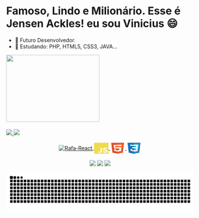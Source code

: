 <h1> Famoso, Lindo e Milionário. Esse é Jensen Ackles! eu sou Vinicius 😄</h1>

- 🔭 Futuro Desenvolvedor.
- 🌱 Estudando: PHP, HTML5, CSS3, JAVA...
 
<div>
   <img  width="250" height="180" src="https://64.media.tumblr.com/d3502f7a763d7764bbb4aa35a35d0392/tumblr_o64bqgiGWd1qc9dlro1_500.gifv"><br>
<br>
   <a href="https://github.com/vsmesquita">
   <img height="180em"  src="https://github-readme-stats.vercel.app/api?username=vsmesquita&show_icons=true&theme=dracula&include_all_commits=true&count_private=true"/>
   <img height="180em" src="https://github-readme-stats.vercel.app/api/top-langs/?username=vsmesquita&layout=compact&langs_count=7&theme=dracula"/>

 </div>

<div  align="center" style="display: inline_block"><br>
   <img align="center" alt="Rafa-React" height="30" width="40" src="https://www.php.net//images/logos/new-php-logo.svg">
   <img align="center" alt="Rafa-Js" height="30" width="40" src="https://raw.githubusercontent.com/devicons/devicon/master/icons/javascript/javascript-plain.svg">
   <img align="center" alt="Rafa-HTML" height="30" width="40" src="https://raw.githubusercontent.com/devicons/devicon/master/icons/html5/html5-original.svg">
   <img align="center" alt="Rafa-CSS" height="30" width="40" src="https://raw.githubusercontent.com/devicons/devicon/master/icons/css3/css3-original.svg">

<br>
<br>
   <a href="https://www.youtube.com/channel/UCaq99wBp2W-GIy73gpCiyxQ" target="_blank"><img src="https://img.shields.io/badge/-Youtube-%23EA4335?style=for-the-badge&logo=youtube&logoColor=white" target="_blank"></a>
   <a href="https://www.instagram.com/viniciusmsqt/" target="_blank"><img src="https://img.shields.io/badge/-Instagram-%23E4405F?style=for-the-badge&logo=instagram&logoColor=white" target="_blank"></a>
   <a href="https://www.linkedin.com/in/vinicius-mesquita-60770a150/" target="_blank"><img src="https://img.shields.io/badge/-LinkedIn-%230077B5?style=for-the-badge&logo=linkedin&logoColor=white" target="_blank"></a> 
 
  ![Snake animation](https://github.com/vsmesquita/vsmesquita/blob/output/github-contribution-grid-snake.svg)
 
</div>
 



